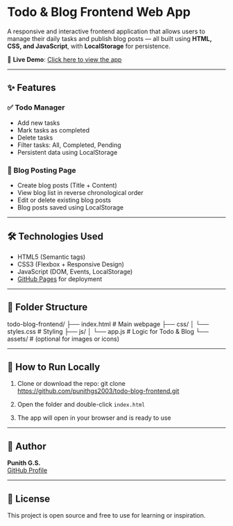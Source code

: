 # Todo & Blog Frontend Web App

A responsive and interactive frontend application that allows users to manage their daily tasks and publish blog posts — all built using **HTML, CSS, and JavaScript**, with **LocalStorage** for persistence.

🔗 **Live Demo**: [Click here to view the app](https://punithgs2003.github.io/todo-blog-frontend/)

---

## ✨ Features

### ✅ Todo Manager
- Add new tasks
- Mark tasks as completed
- Delete tasks
- Filter tasks: All, Completed, Pending
- Persistent data using LocalStorage

### 📝 Blog Posting Page
- Create blog posts (Title + Content)
- View blog list in reverse chronological order
- Edit or delete existing blog posts
- Blog posts saved using LocalStorage

---

## 🛠️ Technologies Used

- HTML5 (Semantic tags)
- CSS3 (Flexbox + Responsive Design)
- JavaScript (DOM, Events, LocalStorage)
- [GitHub Pages](https://pages.github.com/) for deployment

---

## 📁 Folder Structure

todo-blog-frontend/
├── index.html # Main webpage
├── css/
│ └── styles.css # Styling
├── js/
│ └── app.js # Logic for Todo & Blog
└── assets/ # (optional for images or icons)


---

## 🚀 How to Run Locally

1. Clone or download the repo:
git clone https://github.com/punithgs2003/todo-blog-frontend.git

2. Open the folder and double-click `index.html`
3. The app will open in your browser and is ready to use

---

## 👤 Author

**Punith G.S.**  
[GitHub Profile](https://github.com/punithgs2003)

---

## 📌 License

This project is open source and free to use for learning or inspiration.

